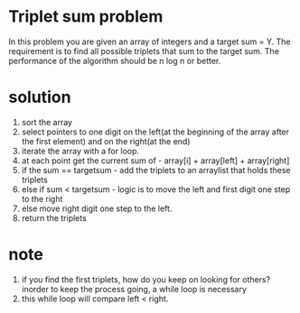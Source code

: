 # Triplet sum problem

In this problem you are given an array of integers and a target sum = Y.
The requirement is to find all possible triplets that sum to the target sum.
The performance of the algorithm should be n log n or better.

# solution

1. sort the array
2. select pointers to one digit on the left(at the beginning of the array after the first element) and on the right(at the end)
3. iterate the array with a for loop.
4. at each point get the current sum of - array[i] + array[left] + array[right]
5. if the sum == targetsum - add the triplets to an arraylist that holds these triplets
6. else if sum < targetsum - logic is to move the left and first digit one step to the right
7. else move right digit one step to the left.
8. return the triplets

# note

1. if you find the first triplets, how do you keep on looking for others? inorder to keep the process going, a while loop is necessary
2. this while loop will compare left < right.
